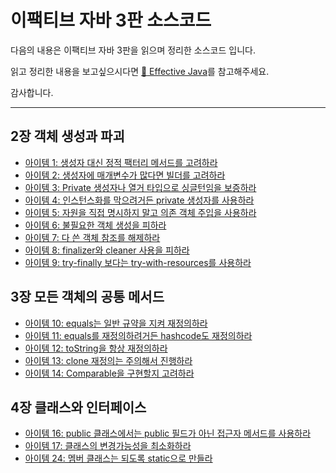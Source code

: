 # 이팩티브 자바 3판 소스코드

다음의 내용은 이팩티브 자바 3판을 읽으며 정리한 소스코드 입니다.

읽고 정리한 내용을 보고싶으시다면 [:book: Effective Java](https://github.com/IceChoco/icechoco.github.io/tree/master/_posts/Java/EffectiveJava)를 참고해주세요.

감사합니다.

---

## 2장 객체 생성과 파괴
* [아이템 1: 생성자 대신 정적 팩터리 메서드를 고려하라](/src/main/java/item01)
* [아이템 2: 생성자에 매개변수가 많다면 빌더를 고려하라](/src/main/java/item02)
* [아이템 3: Private 생성자나 열거 타입으로 싱글턴임을 보증하라](/src/main/java/item03)
* [아이템 4: 인스턴스화를 막으려거든 private 생성자를 사용하라](/src/main/java/item04)
* [아이템 5: 자원을 직접 명시하지 말고 의존 객체 주입을 사용하라](/src/main/java/item05)
* [아이템 6: 불필요한 객체 생성을 피하라](/src/main/java/item06)
* [아이템 7: 다 쓴 객체 참조를 해제하라](/src/main/java/item07)
* [아이템 8: finalizer와 cleaner 사용을 피하라](/src/main/java/item08)
* [아이템 9: try-finally 보다는 try-with-resources를 사용하라](/src/main/java/item09)

## 3장 모든 객체의 공통 메서드
* [아이템 10: equals는 일반 규약을 지켜 재정의하라](/src/main/java/item10)
* [아이템 11: equals를 재정의하려거든 hashcode도 재정의하라](/src/main/java/item11)
* [아이템 12: toString을 항상 재정의하라](/src/main/java/item12)
* [아이템 13: clone 재정의는 주의해서 진행하라](/src/main/java/item13)
* [아이템 14: Comparable을 구현할지 고려하라](/src/main/java/item14)

## 4장 클래스와 인터페이스
* [아이템 16: public 클래스에서는 public 필드가 아닌 접근자 메서드를 사용하라](/src/main/java/item16)
* [아이템 17: 클래스의 변경가능성을 최소화하라](/src/main/java/item17)
* [아이템 24: 멤버 클래스는 되도록 static으로 만들라](/src/main/java/item24)
